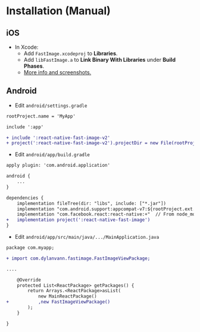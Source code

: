 # Installation (Manual)

## iOS

- In Xcode:
    - Add `FastImage.xcodeproj` to **Libraries**.
    - Add `libFastImage.a` to **Link Binary With Libraries** under **Build Phases**.
    - [More info and screenshots.](http://facebook.github.io/react-native/docs/linking-libraries-ios.html#content)

## Android

* Edit `android/settings.gradle`

```diff
rootProject.name = 'MyApp'

include ':app'

+ include ':react-native-fast-image-v2'
+ project(':react-native-fast-image-v2').projectDir = new File(rootProject.projectDir, '../node_modules/react-native-fast-image-v2/android')
```

* Edit `android/app/build.gradle`

```diff
apply plugin: 'com.android.application'

android {
    ...
}

dependencies {
    implementation fileTree(dir: "libs", include: ["*.jar"])
    implementation "com.android.support:appcompat-v7:${rootProject.ext.supportLibVersion}"
    implementation "com.facebook.react:react-native:+"  // From node_modules
+   implementation project(':react-native-fast-image')
}
```

* Edit `android/app/src/main/java/.../MainApplication.java`

```diff
package com.myapp;

+ import com.dylanvann.fastimage.FastImageViewPackage;

....

    @Override
    protected List<ReactPackage> getPackages() {
        return Arrays.<ReactPackage>asList(
            new MainReactPackage()
+           ,new FastImageViewPackage()
        );
    }

}
```